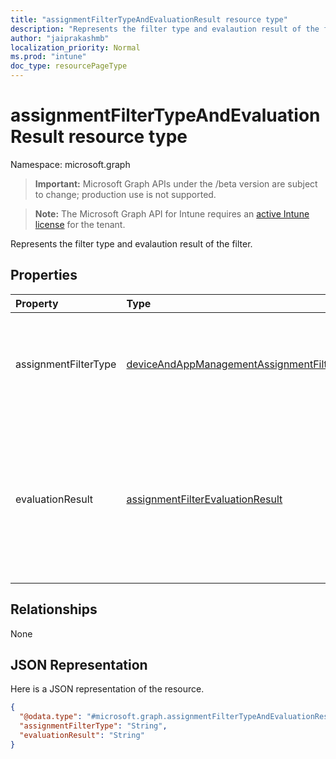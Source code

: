 ```yaml
---
title: "assignmentFilterTypeAndEvaluationResult resource type"
description: "Represents the filter type and evalaution result of the filter."
author: "jaiprakashmb"
localization_priority: Normal
ms.prod: "intune"
doc_type: resourcePageType
---
```


# assignmentFilterTypeAndEvaluationResult resource type

Namespace: microsoft.graph

> **Important:** Microsoft Graph APIs under the /beta version are subject to change; production use is not supported.

> **Note:** The Microsoft Graph API for Intune requires an [active Intune license](https://go.microsoft.com/fwlink/?linkid=839381) for the tenant.

Represents the filter type and evalaution result of the filter.

## Properties
|Property|Type|Description|
|:---|:---|:---|
|assignmentFilterType|[deviceAndAppManagementAssignmentFilterType](../resources/intune-shared-deviceandappmanagementassignmentfiltertype.md)|Represents the filter type. Possible values are: `none`, `include`, `exclude`.|
|evaluationResult|[assignmentFilterEvaluationResult](../resources/intune-policyset-assignmentfilterevaluationresult.md)|Represents the evalaution result of the filter. Possible values are: `unknown`, `match`, `notMatch`, `inconclusive`, `failure`, `notEvaluated`.|

## Relationships
None

## JSON Representation
Here is a JSON representation of the resource.
<!-- {
  "blockType": "resource",
  "@odata.type": "microsoft.graph.assignmentFilterTypeAndEvaluationResult"
}
-->
``` json
{
  "@odata.type": "#microsoft.graph.assignmentFilterTypeAndEvaluationResult",
  "assignmentFilterType": "String",
  "evaluationResult": "String"
}
```






